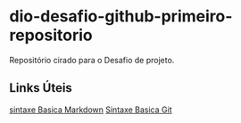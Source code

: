 # dio-desafio-github-primeiro-repositorio
Repositório cirado para o Desafio de projeto.

## Links Úteis
[sintaxe Basica Markdown](https://www.markdownguide.org/basic-syntax/)
[Sintaxe Basica Git](https://git-scm.com/docs)
